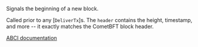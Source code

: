 Signals the beginning of a new block.

Called prior to any [`DeliverTx`]s. The `header` contains the height,
timestamp, and more -- it exactly matches the CometBFT block header.

[ABCI documentation](https://docs.cometbft.com/master/spec/abci/abci.html#beginblock)